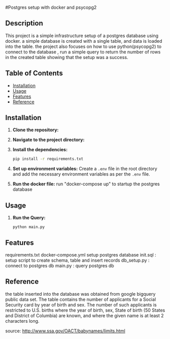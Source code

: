 #Postgres setup with docker and psycopg2


## Description
This project is a simple infrastructure setup of a postgres database using docker. a simple database is created with a single table, and data is loaded into the table. the project also focuses on how to use python(psycopg2) to connect to the database , run a simple query to return the number of rows in the created table showing that the setup was a success.


## Table of Contents
- [Installation](#installation)
- [Usage](#usage)
- [Features](#features)
- [Reference](#reference)

## Installation

1. **Clone the repository:**
    

2. **Navigate to the project directory:**
   

3. **Install the dependencies:**
    ```bash
    pip install -r requirements.txt
    ```

4. **Set up environment variables:**
    Create a `.env` file in the root directory and add the necessary environment variables as per the `.env` file.

5. **Run the docker file:**
   run "docker-compose up" to startup the postgres database

## Usage

1. **Run the Query:**
    ```
    python main.py
    ```
## Features
requirements.txt
docker-compose.yml setup postgres database
init.sql : setup script to create schema, table and insert records
db_setup.py : connect to postgres db
main.py : query postgres db

## Reference
the table inserted into the database was obtained from google bigquery public data set.
The table contains the number of applicants for a Social Security card by year of birth and sex. The number of such applicants is restricted to U.S. births where the year of birth, sex, State of birth (50 States and District of Columbia) are known, and where the given name is at least 2 characters long.

source: http://www.ssa.gov/OACT/babynames/limits.html